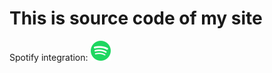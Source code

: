 # This is source code of my site

<head>
  <link rel="stylesheet" type="text/css" href="css/README.css">
</head>


Spotify integration: <a href="https://github.com/tthn0/Spotify-Readme"><img src="icons/spotify.png" alt="Spotify Icon" width="32"></a>
